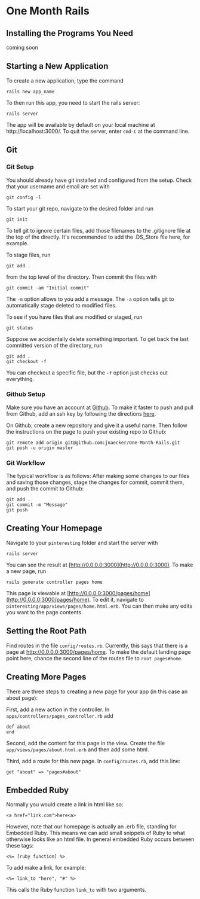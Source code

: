 One Month Rails
============

## Installing the Programs You Need

coming soon

## Starting a New Application

To create a new application, type the command

	rails new app_name
	
To then run this app, you need to start the rails server:

	rails server
	
The app will be available by default on your local machine at http://localhost:3000/.  To quit the server, enter `cmd-C` at the command line.

## Git

### Git Setup

You should already have git installed and configured from the setup.  Check that your username and email are set with 

	git config -l
	
To start your git repo, navigate to the desired folder and run

	git init
	
To tell git to ignore certain files, add those filenames to the .gitignore file at the top of the directly. It's recommended to add the .DS_Store file here, for example.

To stage files, run

	git add .
	
from the top level of the directory. Then commit the files with 

	git commit -am "Initial commit"
	
The `-m` option allows to you add a message.  The `-a` option tells git to automatically stage deleted to modified files.

To see if you have files that are modified or staged, run

	git status
	
Suppose we accidentally delete something important.  To get back the last committed version of the directory, run

	git add .
	git checkout -f
	
You can checkout a specific file, but the `-f` option just checks out everything.

### Github Setup

Make sure you have an account at [Github](github.com).  To make it faster to push and pull from Github, add an ssh key by following the directions [here](https://help.github.com/articles/generating-ssh-keys).

On Github, create a new repository and give it a useful name.  Then follow the instructions on the page to push your existing repo to Github:

	git remote add origin git@github.com:jnaecker/One-Month-Rails.git
	git push -u origin master
	
### Git Workflow

The typical workflow is as follows:  After making some changes to our files and saving those changes, stage the changes for commit, commit them, and push the commit to Github:

	git add .
	git commit -m "Message"
	git push

## Creating Your Homepage

Navigate to your `pinteresting` folder and start the server with

	rails server
	
You can see the result at [http://0.0.0.0:3000](http://0.0.0.0:3000).  To make a new page, run

	rails generate controller pages home
	
This page is viewable at [http://0.0.0.0:3000/pages/home](http://0.0.0.0:3000/pages/home).  To edit it, navigate to `pinteresting/app/views/pages/home.html.erb`.  You can then make any edits you want to the page contents.

## Setting the Root Path

Find routes in the file `config/routes.rb`.  Currently, this says that there is a page at http://0.0.0.0:3000/pages/home.  To make the default landing page point here, chance the second line of the routes file to `root pages#home`.

## Creating More Pages

There are three steps to creating a new page for your app (in this case an about page):

First, add a new action in the controller.  In `apps/controllers/pages_controller.rb` add

	def about
	end
	
Second, add the content for this page in the view.  Create the file `app/views/pages/about.html.erb` and then add some html.

Third, add a route for this new page.  In `config/routes.rb`, add this line:

	get "about" => "pages#about"
	
## Embedded Ruby

Normally you would create a link in html like so:

	<a href="link.com">here<a>
	
However, note that our homepage is actually an .erb file, standing for Embedded Ruby.  This means we can add small snippets of Ruby to what otherwise looks like an html file.   In general embedded Ruby occurs between these tags:

	<%= [ruby function] %>
	
To add make a link, for example:

	<%= link_to "here", "#" %>

This calls the Ruby function `link_to` with two arguments.
